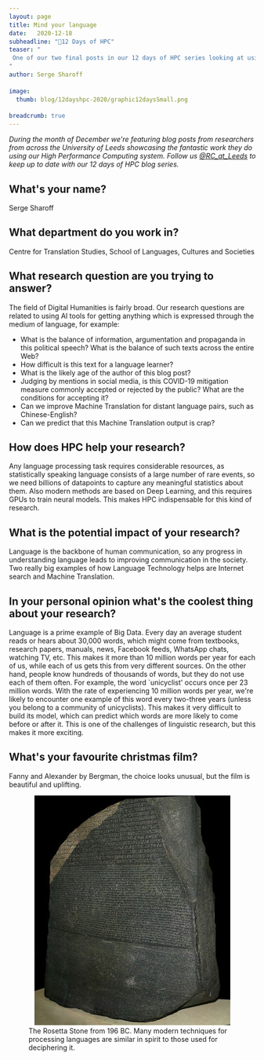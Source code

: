 ```yaml
---
layout: page
title: Mind your language
date:   2020-12-18
subheadline: "🎄12 Days of HPC"
teaser: "
 One of our two final posts in our 12 days of HPC series looking at using the HPC to study language using AI!
"
author: Serge Sharoff

image:
  thumb: blog/12dayshpc-2020/graphic12daysSmall.png

breadcrumb: true
---
```


_During the month of December we're featuring blog posts from researchers from across the University of Leeds showcasing the fantastic work they do using our High Performance Computing system. Follow us [@RC_at_Leeds](https://twitter.com/RC_at_leeds) to keep up to date with our 12 days of HPC blog series._

## What's your name?

Serge Sharoff

## What department do you work in?

Centre for Translation Studies, School of Languages, Cultures and Societies

## What research question are you trying to answer?

The field of Digital Humanities is fairly broad.  Our research questions are related to using AI tools for getting anything which is expressed through the medium of language, for example:
- What is the balance of information, argumentation and propaganda in this political speech?  What is the balance of such texts across the entire Web?
- How difficult is this text for a language learner?
- What is the likely age of the author of this blog post?
- Judging by mentions in social media, is this COVID-19 mitigation measure commonly accepted or rejected by the public?  What are the conditions for accepting it?
- Can we improve Machine Translation for distant language pairs, such as Chinese-English?
- Can we predict that this Machine Translation output is crap?

## How does HPC help your research?

Any language processing task requires considerable resources, as statistically speaking language consists of a large number of rare events, so we need billions of datapoints to capture any meaningful statistics about them.  Also modern methods are based on Deep Learning, and this requires GPUs to train neural models.  This makes HPC indispensable for this kind of research.

## What is the potential impact of your research?

Language is the backbone of human communication, so any progress in understanding language leads to improving communication in the society.  Two really big examples of how Language Technology helps are Internet search and Machine Translation.  

## In your personal opinion what's the coolest thing about your research?

Language is a prime example of Big Data.  Every day an average student reads or hears about 30,000 words, which might come from textbooks, research papers, manuals, news, Facebook feeds, WhatsApp chats, watching TV, etc.  This makes it more than 10 million words per year for each of us, while each of us gets this from very different sources.  On the other hand, people know hundreds of thousands of words, but they do not use each of them often.  For example, the word `unicyclist' occurs once per 23 million words.  With the rate of experiencing 10 million words per year, we're likely to encounter one example of this word every two-three years (unless you belong to a community of unicyclists).  This makes it very difficult to build its model, which can predict which words are more likely to come before or after it.  This is one of the challenges of linguistic research, but this makes it more exciting.

## What's your favourite christmas film?

Fanny and Alexander by Bergman, the choice looks unusual, but the film is beautiful and uplifting.

<figure>
  <div style="text-align:center;">
    <img src='/images/blog/12dayshpc-2020/day14/rosetta_stone.jpg' alt='The Rosetta Stone from 196 BC.  Many modern techniques for processing languages are similar in spirit to those used for deciphering it.'/>
  </div>
  <figcaption>
  The Rosetta Stone from 196 BC.  Many modern techniques for processing languages are similar in spirit to those used for deciphering it.
  </figcaption>
</figure>
